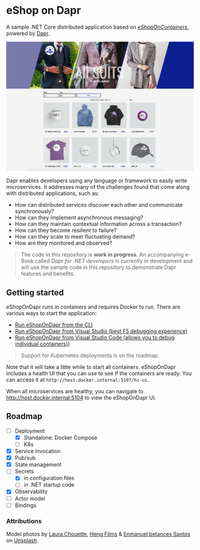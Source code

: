 # eShop on Dapr

A sample .NET Core distributed application based on *[eShopOnContainers](https://github.com/dotnet-architecture/eShopOnContainers)*, powered by [Dapr](https://dapr.io/).

![eShopOnDapr](docs/media/eshopondapr.png)

Dapr enables developers using any language or framework to easily write microservices. It addresses many of the challenges found that come along with distributed applications, such as:

- How can distributed services discover each other and communicate synchronously?
- How can they implement asynchronous messaging? 
- How can they maintain contextual information across a transaction?
- How can they become resilient to failure?
- How can they scale to meet fluctuating demand?
- How are they monitored and observed?

> The code in this repository is **work in progress**. An accompanying e-Book called *Dapr for .NET developers* is currently in development and will use the sample code in this repository to demonstrate Dapr features and benefits.

## Getting started

eShopOnDapr runs in containers and requires Docker to run. There are various ways to start the application:

- [Run eShopOnDapr from the CLI](docs/run-eshop.md#run-eshopondapr-from-the-cli)
- [Run eShopOnDapr from Visual Studio (best F5 debugging experience)](docs/run-eshop.md#run-eshopondapr-from-visual-studio)
- [Run eShopOnDapr from Visual Studio Code (allows you to debug individual containers))](docs/run-eshop.md#run-eshopondapr-from-visual-studio-code)

> Support for Kubernetes deployments is on the roadmap.

Note that it will take a little while to start all containers. eShopOnDapr includes a health UI that you can use to see if the containers are ready. You can access it at `http://host.docker.internal:5107/hc-ui`.

When all microservices are healthy, you can navigate to http://host.docker.internal:5104 to view the eShopOnDapr UI.

## Roadmap

- [ ] Deployment
  - [x] Standalone: Docker Compose
  - [ ] K8s
- [x] Service invocation
- [x] Pub/sub
- [x] State management
- [ ] Secrets
  - [x] in configuration files
  - [ ] in .NET startup code
- [x] Observability
- [ ] Actor model
- [ ] Bindings

### Attributions

Model photos by  [Laura Chouette](https://unsplash.com/@laurachouette?utm_source=unsplash&utm_medium=referral&utm_content=creditCopyText), [Heng Films](https://unsplash.com/@hengfilms?utm_source=unsplash&utm_medium=referral&utm_content=creditCopyText) & [Enmanuel betances Santos](https://unsplash.com/@enmanuelbs?utm_source=unsplash&utm_medium=referral&utm_content=creditCopyText) on  [Unsplash](https://unsplash.com/photos/HqtYwlY9dxs?utm_source=unsplash&utm_medium=referral&utm_content=creditCopyText).
